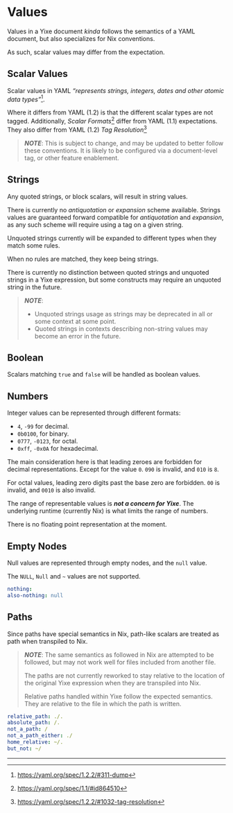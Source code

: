 Values
======

Values in a Yixe document *kinda* follows the semantics of a YAML document, but also specializes for Nix conventions.

As such, scalar values may differ from the expectation.

Scalar Values
-------------

Scalar values in YAML *“represents strings, integers, dates and other atomic data types”*[^1].

Where it differs from YAML (1.2) is that the different scalar types are not tagged.
Additionally, *Scalar Formats*[^2] differ from YAML (1.1) expectations.
They also differ from YAML (1.2) *Tag Resolution*[^4]

> ***NOTE***: This is subject to change, and may be updated to better follow these conventions.
> It is likely to be configured via a document-level tag, or other feature enablement.


Strings
-------

Any quoted strings, or block scalars, will result in string values.

There is currently no *antiquotation* or *expansion* scheme available.
Strings values are guaranteed forward compatible for *antiquotation* and *expansion*,
as any such scheme will require using a tag on a given string.

Unquoted strings currently will be expanded to different types when they match some rules.

When no rules are matched, they keep being strings.

There is currently no distinction between quoted strings and unquoted strings in a Yixe expression,
but some constructs may require an unquoted string in the future.

> ***NOTE***:
>
>  - Unquoted strings usage as strings may be deprecated in all or some context at some point.
>  - Quoted strings in contexts describing non-string values may become an error in the future.


Boolean
-------

Scalars matching `true` and `false` will be handled as boolean values.


Numbers
-------

Integer values can be represented through different formats:

 - `4`, `-99` for decimal.
 - `0b0100`, for binary.
 - `0777`, `-0123`, for octal.
 - `0xff`, `-0x0A` for hexadecimal.

The main consideration here is that leading zeroes are forbidden for decimal representations.
Except for the value `0`.
`090` is invalid, and `010` is `8`.

For octal values, leading zero digits past the base zero are forbidden.
`00` is invalid, and `0010` is also invalid.

The range of representable values is ***not a concern for Yixe***.
The underlying runtime (currently Nix) is what limits the range of numbers.

There is no floating point representation at the moment.


Empty Nodes
-----------

Null values are represented through empty nodes, and the `null` value.

The `NULL`, `Null` and `~` values are not supported.

```yaml
nothing:
also-nothing: null
```


Paths
-----

Since paths have special semantics in Nix, path-like scalars are treated as path when transpiled to Nix.

> ***NOTE***: The same semantics as followed in Nix are attempted to be followed, but may not work well for files included from another file.
>
> The paths are not currently reworked to stay relative to the location of the original Yixe expression when they are transpiled into Nix.
>
> Relative paths handled within Yixe follow the expected semantics.
> They are relative to the file in which the path is written.

```yaml
relative_path: ./.
absolute_path: /.
not_a_path: /
not_a_path_either: ./
home_relative: ~/.
but_not: ~/
```


* * *

[^1]: https://yaml.org/spec/1.2.2/#311-dump
[^2]: https://yaml.org/spec/1.1/#id864510
[^3]: https://yaml.org/spec/1.2.2/#72-empty-nodes
[^4]: https://yaml.org/spec/1.2.2/#1032-tag-resolution

